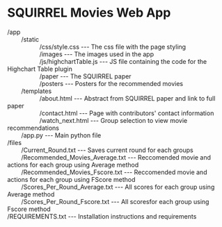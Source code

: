 # SQUIRREL Movies Web App

/app  <br>
&emsp;&emsp;   /static <br>
&emsp;&emsp;&emsp;&emsp;&emsp;   /css/style.css --- The css file with the page styling <br>
&emsp;&emsp;&emsp;&emsp;&emsp;   /images --- The images used in the app <br>
&emsp;&emsp;&emsp;&emsp;&emsp;   /js/highchartTable.js --- JS file containing the code for the Highchart Table plugin <br>
&emsp;&emsp;&emsp;&emsp;&emsp;   /paper --- The SQUIRREL paper <br>
&emsp;&emsp;&emsp;&emsp;&emsp;   /posters --- Posters for the recommended movies <br>
&emsp;&emsp;   /templates <br>
&emsp;&emsp;&emsp;&emsp;&emsp;   /about.html --- Abstract from SQUIRREL paper and link to full paper <br>
&emsp;&emsp;&emsp;&emsp;&emsp;   /contact.html --- Page with contributors' contact information <br>
&emsp;&emsp;&emsp;&emsp;&emsp;   /watch_next.html --- Group selection to view movie recommendations <br>
&emsp;&emsp;   /app.py --- Main python file <br>
/files   
&emsp;&emsp; /Current_Round.txt --- Saves current round for each groups <br>
&emsp;&emsp; /Recommended_Movies_Average.txt --- Reccomended movie and actions for each group using Average method <br>
&emsp;&emsp; /Recommended_Movies_Fscore.txt --- Reccomended movie and actions for each group using FScore method <br>
&emsp;&emsp; /Scores_Per_Round_Average.txt --- All scores for each group using Average method <br>
&emsp;&emsp; /Scores_Per_Round_Fscore.txt --- All scoresfor each group using Fscore method <br>
/REQUIREMENTS.txt --- Installation instructions and requirements
